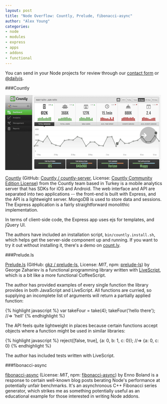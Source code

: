 ```yaml
---
layout: post
title: "Node Overflow: Countly, Prelude, fibonacci-async"
author: "Alex Young"
categories: 
- node
- modules
- express
- apps
- addons
- functional
---
```


<div class="intro">
You can send in your Node projects for review through our <a href="/contact.html">contact form</a> or <a href="http://twitter.com/dailyjs">@dailyjs</a>.
</div>

###Countly

![Countly](/images/posts/countly.png)

[Countly](http://count.ly/) (GitHub: [Countly / countly-server](https://github.com/Countly/countly-server), License: [Countly Community Edition License](https://github.com/Countly/countly-server/blob/master/LICENCE)) from the Countly team based in Turkey is a mobile analytics server that has SDKs for iOS and Android.  The web interface and API are separated into two applications -- the front-end is built with Express, and the API is a lightweight server.  MongoDB is used to store data and sessions.  The Express application is a fairly straightforward monolithic implementation.

In terms of client-side code, the Express app uses ejs for templates, and jQuery UI.

The authors have included an installation script, `bin/countly.install.sh`, which helps get the server-side component up and running.  If you want to try it out without installing it, there's a demo on [count.ly](http://count.ly/dashboard).

###Prelude.ls

[Prelude.ls](http://gkz.github.com/prelude-ls/) (GitHub: [gkz / prelude-ls](https://github.com/gkz/prelude-ls), License: _MIT_, npm: [prelude-ls](http://npmjs.org/package/prelude-ls)) by George Zahariev is a functional programming library written with [LiveScript](http://gkz.github.com/LiveScript/), which is a bit like a more functional CoffeeScript.

The author has provided examples of every single function the library provides in both JavaScript and LiveScript.  All functions are curried, so supplying an incomplete list of arguments will return a partially applied function:

{% highlight javascript %}
var takeFour = take(4);
takeFour('hello there'); //=> 'hell'
{% endhighlight %}

The API feels quite lightweight in places because certain functions accept objects where a function might be used in similar libraries:

{% highlight javascript %}
reject([false, true], {a: 0, b: 1, c: 0});
//=> {a: 0, c: 0}
{% endhighlight %}

The author has included tests written with LiveScript.

###fibonacci-async

[fibonacci-async](https://github.com/Gottox/fibonacci-async) (License: _MIT_, npm: [fibonacci-async](http://npmjs.org/package/fibonacci-async)) by Enno Boland is a response to certain well-known blog posts berating Node's performance at potentially unfair benchmarks.  It's an asynchronous C++ Fibonacci series generator, which strikes me as something potentially useful as an educational example for those interested in writing Node addons.
